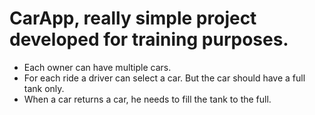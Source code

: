 # CarApp, really simple project developed for training purposes.

- Each owner can have multiple cars.
- For each ride a driver can select a car. But the car should have a full tank only.
- When a car returns a car, he needs to fill the tank to the full.
